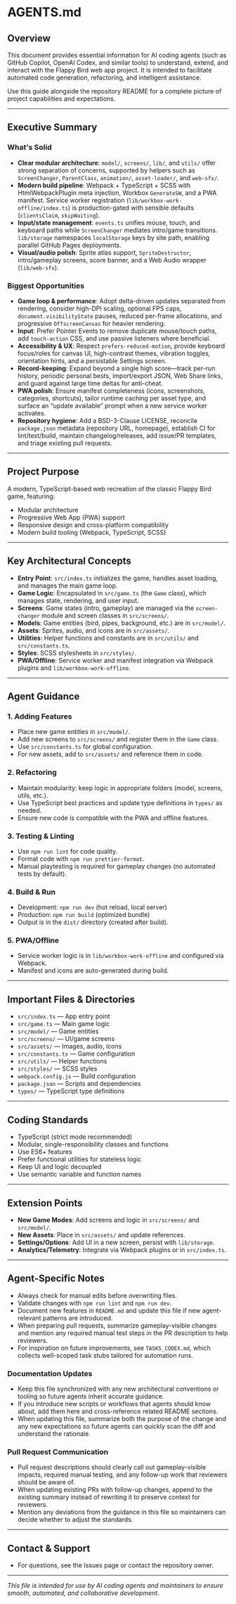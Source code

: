 <!-- File Overview: This markdown file documents AGENTS.md. -->

# AGENTS.md

## Overview

This document provides essential information for AI coding agents (such as GitHub Copilot, OpenAI Codex, and similar tools) to understand, extend, and interact with the Flappy Bird web app project. It is intended to facilitate automated code generation, refactoring, and intelligent assistance.

Use this guide alongside the repository README for a complete picture of project capabilities and expectations.

---

## Executive Summary

### What's Solid
- **Clear modular architecture**: `model/`, `screens/`, `lib/`, and `utils/` offer strong separation of concerns, supported by helpers such as `ScreenChanger`, `ParentClass`, `animation/`, `asset-loader/`, and `web-sfx/`.
- **Modern build pipeline**: Webpack + TypeScript + SCSS with HtmlWebpackPlugin meta injection, Workbox `GenerateSW`, and a PWA manifest. Service worker registration (`lib/workbox-work-offline/index.ts`) is production-gated with sensible defaults (`clientsClaim`, `skipWaiting`).
- **Input/state management**: `events.ts` unifies mouse, touch, and keyboard paths while `ScreenChanger` mediates intro/game transitions. `lib/storage` namespaces `localStorage` keys by site path, enabling parallel GitHub Pages deployments.
- **Visual/audio polish**: Sprite atlas support, `SpriteDestructor`, intro/gameplay screens, score banner, and a Web Audio wrapper (`lib/web-sfx`).

### Biggest Opportunities
- **Game loop & performance**: Adopt delta-driven updates separated from rendering, consider high-DPI scaling, optional FPS caps, `document.visibilityState` pauses, reduced per-frame allocations, and progressive `OffscreenCanvas` for heavier rendering.
- **Input**: Prefer Pointer Events to remove duplicate mouse/touch paths, add `touch-action` CSS, and use passive listeners where beneficial.
- **Accessibility & UX**: Respect `prefers-reduced-motion`, provide keyboard focus/roles for canvas UI, high-contrast themes, vibration toggles, orientation hints, and a persistable Settings screen.
- **Record-keeping**: Expand beyond a single high score—track per-run history, periodic personal bests, import/export JSON, Web Share links, and guard against large time deltas for anti-cheat.
- **PWA polish**: Ensure manifest completeness (icons, screenshots, categories, shortcuts), tailor runtime caching per asset type, and surface an “update available” prompt when a new service worker activates.
- **Repository hygiene**: Add a BSD-3-Clause LICENSE, reconcile `package.json` metadata (repository URL, homepage), establish CI for lint/test/build, maintain changelog/releases, add issue/PR templates, and triage existing pull requests.

---

## Project Purpose

A modern, TypeScript-based web recreation of the classic Flappy Bird game, featuring:
- Modular architecture
- Progressive Web App (PWA) support
- Responsive design and cross-platform compatibility
- Modern build tooling (Webpack, TypeScript, SCSS)

---

## Key Architectural Concepts

- **Entry Point**: `src/index.ts` initializes the game, handles asset loading, and manages the main game loop.
- **Game Logic**: Encapsulated in `src/game.ts` (the `Game` class), which manages state, rendering, and user input.
- **Screens**: Game states (intro, gameplay) are managed via the `screen-changer` module and screen classes in `src/screens/`.
- **Models**: Game entities (bird, pipes, background, etc.) are in `src/model/`.
- **Assets**: Sprites, audio, and icons are in `src/assets/`.
- **Utilities**: Helper functions and constants are in `src/utils/` and `src/constants.ts`.
- **Styles**: SCSS stylesheets in `src/styles/`.
- **PWA/Offline**: Service worker and manifest integration via Webpack plugins and `lib/workbox-work-offline`.

---

## Agent Guidance

### 1. **Adding Features**
- Place new game entities in `src/model/`.
- Add new screens to `src/screens/` and register them in the `Game` class.
- Use `src/constants.ts` for global configuration.
- For new assets, add to `src/assets/` and reference them in code.

### 2. **Refactoring**
- Maintain modularity: keep logic in appropriate folders (model, screens, utils, etc.).
- Use TypeScript best practices and update type definitions in `types/` as needed.
- Ensure new code is compatible with the PWA and offline features.

### 3. **Testing & Linting**
- Use `npm run lint` for code quality.
- Format code with `npm run prettier-format`.
- Manual playtesting is required for gameplay changes (no automated tests by default).

### 4. **Build & Run**
- Development: `npm run dev` (hot reload, local server)
- Production: `npm run build` (optimized bundle)
- Output is in the `dist/` directory (created after build).

### 5. **PWA/Offline**
- Service worker logic is in `lib/workbox-work-offline` and configured via Webpack.
- Manifest and icons are auto-generated during build.

---

## Important Files & Directories

- `src/index.ts` — App entry point
- `src/game.ts` — Main game logic
- `src/model/` — Game entities
- `src/screens/` — UI/game screens
- `src/assets/` — Images, audio, icons
- `src/constants.ts` — Game configuration
- `src/utils/` — Helper functions
- `src/styles/` — SCSS styles
- `webpack.config.js` — Build configuration
- `package.json` — Scripts and dependencies
- `types/` — TypeScript type definitions

---

## Coding Standards

- TypeScript (strict mode recommended)
- Modular, single-responsibility classes and functions
- Use ES6+ features
- Prefer functional utilities for stateless logic
- Keep UI and logic decoupled
- Use semantic variable and function names

---

## Extension Points

- **New Game Modes**: Add screens and logic in `src/screens/` and `src/model/`.
- **New Assets**: Place in `src/assets/` and update references.
- **Settings/Options**: Add UI in a new screen, persist with `lib/storage`.
- **Analytics/Telemetry**: Integrate via Webpack plugins or in `src/index.ts`.

---

## Agent-Specific Notes

- Always check for manual edits before overwriting files.
- Validate changes with `npm run lint` and `npm run dev`.
- Document new features in `README.md` and update this file if new agent-relevant patterns are introduced.
- When preparing pull requests, summarize gameplay-visible changes and mention any required manual test steps in the PR description to help reviewers.
- For inspiration on future improvements, see `TASKS_CODEX.md`, which collects well-scoped task stubs tailored for automation runs.

### Documentation Updates

- Keep this file synchronized with any new architectural conventions or tooling so future agents inherit accurate guidance.
- If you introduce new scripts or workflows that agents should know about, add them here and cross-reference related README sections.
- When updating this file, summarize both the purpose of the change and any new expectations so future agents can quickly scan the diff and understand the rationale.

### Pull Request Communication

- Pull request descriptions should clearly call out gameplay-visible impacts, required manual testing, and any follow-up work that reviewers should be aware of.
- When updating existing PRs with follow-up changes, append to the existing summary instead of rewriting it to preserve context for reviewers.
- Mention any deviations from the guidance in this file so maintainers can decide whether to adjust the standards.

---

## Contact & Support

- For questions, see the Issues page or contact the repository owner.

---

*This file is intended for use by AI coding agents and maintainers to ensure smooth, automated, and collaborative development.*
